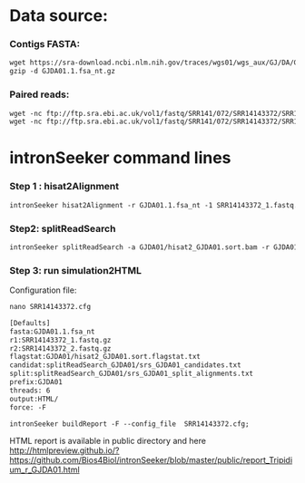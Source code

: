 Data source:
============

### Contigs FASTA: 

```diff
wget https://sra-download.ncbi.nlm.nih.gov/traces/wgs01/wgs_aux/GJ/DA/GJDA01/GJDA01.1.fsa_nt.gz
gzip -d GJDA01.1.fsa_nt.gz
```

### Paired reads:

```diff
wget -nc ftp://ftp.sra.ebi.ac.uk/vol1/fastq/SRR141/072/SRR14143372/SRR14143372_1.fastq.gz
wget -nc ftp://ftp.sra.ebi.ac.uk/vol1/fastq/SRR141/072/SRR14143372/SRR14143372_2.fastq.gz

```

intronSeeker command lines
============================

### Step 1 : hisat2Alignment

```diff
intronSeeker hisat2Alignment -r GJDA01.1.fsa_nt -1 SRR14143372_1.fastq.gz -2 SRR14143372_2.fastq.gz --prefix GJDA01 -o GJDA01 -t 12
```

### Step2: splitReadSearch

```diff
intronSeeker splitReadSearch -a GJDA01/hisat2_GJDA01.sort.bam -r GJDA01.1.fsa_nt --prefix GJDA01 --output splitReadSearch_GJDA01
```

### Step 3: run simulation2HTML

Configuration file:
```diff
nano SRR14143372.cfg
```


```diff
[Defaults]
fasta:GJDA01.1.fsa_nt
r1:SRR14143372_1.fastq.gz
r2:SRR14143372_2.fastq.gz
flagstat:GJDA01/hisat2_GJDA01.sort.flagstat.txt
candidat:splitReadSearch_GJDA01/srs_GJDA01_candidates.txt
split:splitReadSearch_GJDA01/srs_GJDA01_split_alignments.txt
prefix:GJDA01
threads: 6                
output:HTML/
force: -F
```


```diff
intronSeeker buildReport -F --config_file  SRR14143372.cfg;

```

HTML report is available in public directory and here http://htmlpreview.github.io/?https://github.com/Bios4Biol/intronSeeker/blob/master/public/report_Tripidium_r_GJDA01.html
